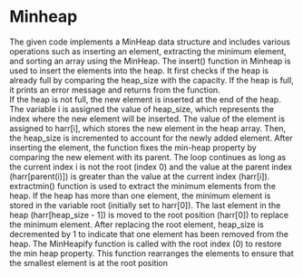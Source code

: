 # Minheap
The given code implements a MinHeap data structure and includes various operations such as 
inserting an element, extracting the minimum element, and sorting an array using the MinHeap. 
The insert() function in Minheap is used to insert the elements into the heap. It first checks if 
the heap is already full by comparing the heap_size with the capacity. If the heap is full, it prints 
an error message and returns from the function.  
If the heap is not full, the new element is inserted at the end of the heap. The variable i is 
assigned the value of heap_size, which represents the index where the new element will be 
inserted. The value of the element is assigned to harr[i], which stores the new element in the 
heap array. Then, the heap_size is incremented to account for the newly added element. 
After inserting the element, the function fixes the min-heap property by comparing the new 
element with its parent. The loop continues as long as the current index i is not the root (index 
0) and the value at the parent index (harr[parent(i)]) is greater than the value at the current 
index (harr[i]). 
extractmin() function is used to extract the minimum elements from the heap. If the heap has 
more than one element, the minimum element is stored in the variable root (initially set to 
harr[0]). The last element in the heap (harr[heap_size - 1]) is moved to the root position 
(harr[0]) to replace the minimum element. After replacing the root element, heap_size is 
decremented by 1 to indicate that one element has been removed from the heap. The 
MinHeapify function is called with the root index (0) to restore the min heap property. This 
function rearranges the elements to ensure that the smallest element is at the root position
